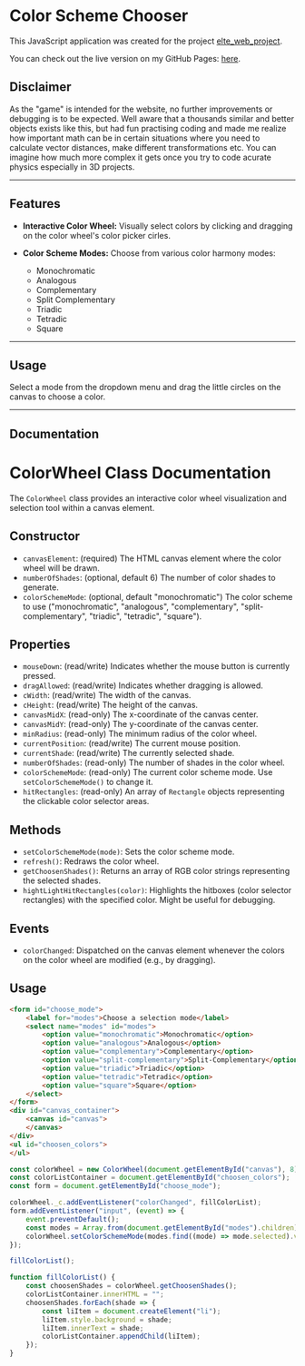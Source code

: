# Color Scheme Chooser

This JavaScript application was created for the project [elte_web_project](https://github.com/BK-Chris/elte_web_project).

You can check out the live version on my GitHub Pages: [here](https://bk-chris.github.io/elte_web_project/pages/color_scheme.html).

## Disclaimer

As the "game" is intended for the website, no further improvements or debugging is to be expected.
Well aware that a thousands similar and better objects exists like this, but had fun practising coding and made me realize how important math can be in certain situations where you need to calculate vector distances, make different transformations etc.
You can imagine how much more complex it gets once you try to code acurate physics especially in 3D projects.

---

## Features

* **Interactive Color Wheel:**  Visually select colors by clicking and dragging on the color wheel's color picker cirles.

* **Color Scheme Modes:** Choose from various color harmony modes:
    * Monochromatic
    * Analogous
    * Complementary
    * Split Complementary
    * Triadic
    * Tetradic
    * Square

* **

## Usage

Select a mode from the dropdown menu and drag the little circles on the canvas to choose a color.

-------

## Documentation

# ColorWheel Class Documentation

The `ColorWheel` class provides an interactive color wheel visualization and selection tool within a canvas element.

## Constructor

* `canvasElement`: (required) The HTML canvas element where the color wheel will be drawn.
* `numberOfShades`: (optional, default 6) The number of color shades to generate.
* `colorSchemeMode`: (optional, default "monochromatic") The color scheme to use ("monochromatic", "analogous", "complementary", "split-complementary", "triadic", "tetradic", "square").

## Properties

* `mouseDown`: (read/write) Indicates whether the mouse button is currently pressed.
* `dragAllowed`: (read/write) Indicates whether dragging is allowed.
* `cWidth`: (read/write) The width of the canvas.
* `cHeight`: (read/write) The height of the canvas.
* `canvasMidX`: (read-only) The x-coordinate of the canvas center.
* `canvasMidY`: (read-only) The y-coordinate of the canvas center.
* `minRadius`: (read-only) The minimum radius of the color wheel.
* `currentPosition`: (read/write) The current mouse position.
* `currentShade`: (read/write) The currently selected shade.
* `numberOfShades`: (read-only) The number of shades in the color wheel.
* `colorSchemeMode`: (read-only) The current color scheme mode. Use `setColorSchemeMode()` to change it.
* `hitRectangles`: (read-only) An array of `Rectangle` objects representing the clickable color selector areas.

## Methods

* `setColorSchemeMode(mode)`: Sets the color scheme mode.
* `refresh()`: Redraws the color wheel.
* `getChoosenShades()`: Returns an array of RGB color strings representing the selected shades.
* `hightLightHitRectangles(color)`: Highlights the hitboxes (color selector rectangles) with the specified color. Might be useful for debugging.

## Events

* `colorChanged`: Dispatched on the canvas element whenever the colors on the color wheel are modified (e.g., by dragging).

## Usage

```html
<form id="choose_mode">
    <label for="modes">Choose a selection mode</label>
    <select name="modes" id="modes">
        <option value="monochromatic">Monochromatic</option>
        <option value="analogous">Analogous</option>
        <option value="complementary">Complementary</option>
        <option value="split-complementary">Split-Complementary</option>
        <option value="triadic">Triadic</option>
        <option value="tetradic">Tetradic</option>
        <option value="square">Square</option>
    </select>
</form>
<div id="canvas_container">
    <canvas id="canvas">
    </canvas>
</div>
<ul id="choosen_colors">
</ul>
```

```javascript
const colorWheel = new ColorWheel(document.getElementById("canvas"), 8);
const colorListContainer = document.getElementById("choosen_colors");
const form = document.getElementById("choose_mode");

colorWheel._c.addEventListener("colorChanged", fillColorList);
form.addEventListener("input", (event) => {
    event.preventDefault();
    const modes = Array.from(document.getElementById("modes").children);
    colorWheel.setColorSchemeMode(modes.find((mode) => mode.selected).value);
});

fillColorList();

function fillColorList() {
    const choosenShades = colorWheel.getChoosenShades();
    colorListContainer.innerHTML = "";
    choosenShades.forEach(shade => {
        const liItem = document.createElement("li");
        liItem.style.background = shade;
        liItem.innerText = shade;
        colorListContainer.appendChild(liItem);
    });
}
```